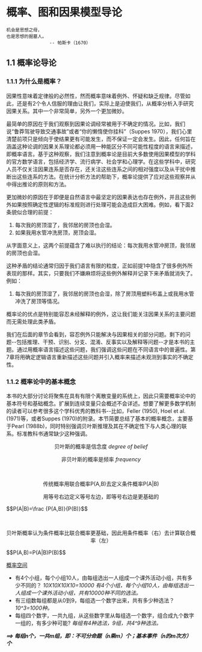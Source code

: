 # 概率、图和因果模型导论

```
机会是思想之母，
也是思想的掘墓人。
                -- 帕斯卡（1670）
```

## 1.1 概率论导论

### 1.1.1 为什么是概率？

因果性意味着定律般的必然性，然而概率意味着例外、怀疑和缺乏规律。尽管如此，还是有2个令人信服的理由让我们，实际上是迫使我们，从概率分析入手研究因果关系。其中一个非常简单，另外一个更加微妙。

最简单的原因在于我们观察到因果论调经常被用于不确定的情况。比如，我们说“鲁莽驾驶导致交通事故”或者“你的懒惰使你挂科”（Suppes 1970），我们心里清楚前项只是倾向于使结果更有可能发生，而不保证一定会发生。因此，任何旨在涵盖这种论调的因果关系理论都必须用一种能区分不同可能性程度的语言来描述，即概率语言。基于这种观察，我们注意到概率论是目前大多数使用因果模型的学科的官方数学语言，包括经济学、流行病学、社会学和心理学。在这些学科中，研究人员不仅关注因果连系是否存在，还关注这些连系之间的相对强度以及从干扰中推断出这些连系的方法。在统计分析方法的帮助下，概率论提供了应对这些观察并从中得出推论的原则和方法。

更加微妙的原因在于即便是自然语言中最坚定的因果表达也存在例外，并且这些例外如果按照确定性逻辑的标准规则进行处理可能会造成巨大困难。例如，看下面2条貌似合理的前提：

1. 每次我的房顶湿了，我邻居的房顶也会湿。
2. 如果我用水管冲洗房顶，房顶会湿。

从字面意义上，这两个前提蕴含了难以执行的结论：每次我用水管冲房顶，我邻居的房顶也会湿。

这种矛盾的结论通常归因于我们语言有限的粒度，正如前提1中隐含了很多例外所表现的那样。其实，只要我们不嫌麻烦将这些例外解释并记录下来矛盾就消失了。例如：

1. 每次我的房顶湿了，我邻居的房顶也会湿，除了房顶用塑料布盖上或我用水管冲洗了房顶等情况。

概率论的优点是特别能容忍未经解释的例外，这让我们能关注因果关系的主要问题而无需处理此类矛盾。

我们在后面的章节会看到，容忍例外只能解决与因果相关的部分问题。剩下的问题--包括推理、干预、识别、分支、混淆、反事实以及解释等问题--才是本书的主题。通过用概率语言描述这些问题，我们强调这些问题在不同语言中的普遍性。第7章将用确定逻辑语言重新描述这些问题并引入概率来描述未观测到事实的不确定性。

### 1.1.2 概率论中的基本概念

本书的大部分讨论将聚焦在具有有限个离散变量的系统上，因此只需要概率论中的基本符号和基础概念。扩展到连续变量只会概述不会详述。想要了解更多数学机制的读者可以参考很多这个学科优秀的教科书--比如，Feller (1950), Hoel et al. (1971)等，或者Suppes (1970)的附录。本节简要总结了基本的概率概念，主要基于Pearl (1988b)，同时特别强调贝叶斯推理及其在不确定性下与人类心理的联系。标准教科书通常缺少这种强调。

<div class="alert alert-warning" role="alert">
    <p><center>贝叶斯的概率是信念度 <i>degree of belief</i></center></p>
    <p><center>非贝叶斯的概率是频率 <i>frequency</i></center></p>
    <br>
    <p><center>传统概率用联合概率P(A,B)去定义条件概率P(A|B)</center></p>
	<p><center>用等号右边定义等号左边，即等号右边是更基础的</center></p>
	<p>$$P(A|B)=\frac {P(A,B)}{P(B)}$$</p>
	<br>
    <p><center>贝叶斯概率认为条件概率比联合概率更基础，因此用条件概率（右）去计算联合概率（左）</center></p>
	<p>$$P(A,B)=P(A|B)P(B)$$</p>
</div>

[概率空间](概率空间.png)

* 有4个小组，每个小组10人，由每组选出一人组成一个课外活动小组，共有多少不同的？
  *10X10X10X10=10000
  有4个小组，每个小组10人，由每组选出一人组成一个课外活动小组，共有10000种不同的选法。*
* 有三组数每组都是从0到9，每组选一个数字出来，共有多少种选法？
  *10^3=1000种。*
* 每组四个数字，一共九组，从这些数字里从每组选一个数字，组合成九个数字一组的，有多少种可能? 
  *每组有4种选法，9组，共4^9种选法。*

***==> 每组n个，一共m组，即：不可分命题（n乘m）个；基本事件（n的m次方）个***

